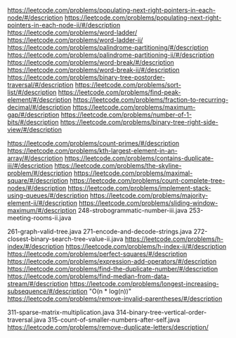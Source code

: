 https://leetcode.com/problems/populating-next-right-pointers-in-each-node/#/description
https://leetcode.com/problems/populating-next-right-pointers-in-each-node-ii/#/description
https://leetcode.com/problems/word-ladder/
https://leetcode.com/problems/word-ladder-ii/
https://leetcode.com/problems/palindrome-partitioning/#/description
https://leetcode.com/problems/palindrome-partitioning-ii/#/description
https://leetcode.com/problems/word-break/#/description
https://leetcode.com/problems/word-break-ii/#/description
https://leetcode.com/problems/binary-tree-postorder-traversal/#/description
https://leetcode.com/problems/sort-list/#/description
https://leetcode.com/problems/find-peak-element/#/description
https://leetcode.com/problems/fraction-to-recurring-decimal/#/description
https://leetcode.com/problems/maximum-gap/#/description
https://leetcode.com/problems/number-of-1-bits/#/description
https://leetcode.com/problems/binary-tree-right-side-view/#/description

https://leetcode.com/problems/count-primes/#/description
https://leetcode.com/problems/kth-largest-element-in-an-array/#/description
https://leetcode.com/problems/contains-duplicate-iii/#/description
https://leetcode.com/problems/the-skyline-problem/#/description
https://leetcode.com/problems/maximal-square/#/description
https://leetcode.com/problems/count-complete-tree-nodes/#/description
https://leetcode.com/problems/implement-stack-using-queues/#/description
https://leetcode.com/problems/majority-element-ii/#/description
https://leetcode.com/problems/sliding-window-maximum/#/description
248-strobogrammatic-number-iii.java
253-meeting-rooms-ii.java

261-graph-valid-tree.java
271-encode-and-decode-strings.java
272-closest-binary-search-tree-value-ii.java
https://leetcode.com/problems/h-index/#/description
https://leetcode.com/problems/h-index-ii/#/description
https://leetcode.com/problems/perfect-squares/#/description
https://leetcode.com/problems/expression-add-operators/#/description
https://leetcode.com/problems/find-the-duplicate-number/#/description
https://leetcode.com/problems/find-median-from-data-stream/#/description
https://leetcode.com/problems/longest-increasing-subsequence/#/description "O(n * log(n))"
https://leetcode.com/problems/remove-invalid-parentheses/#/description

311-sparse-matrix-multiplication.java
314-binary-tree-vertical-order-traversal.java
315-count-of-smaller-numbers-after-self.java
https://leetcode.com/problems/remove-duplicate-letters/description/
